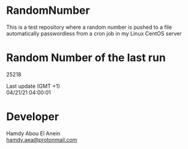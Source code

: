 # RandomNumber    
This is a test repository where a random number is pushed to a file automatically passwordless from a cron job in my Linux CentOS server    
# Random Number of the last run   
25218
      
Last update (GMT +1)    
04/21/21 04:00:01
# Developer    
Hamdy Abou El Anein   
hamdy.aea@protonmail.com
